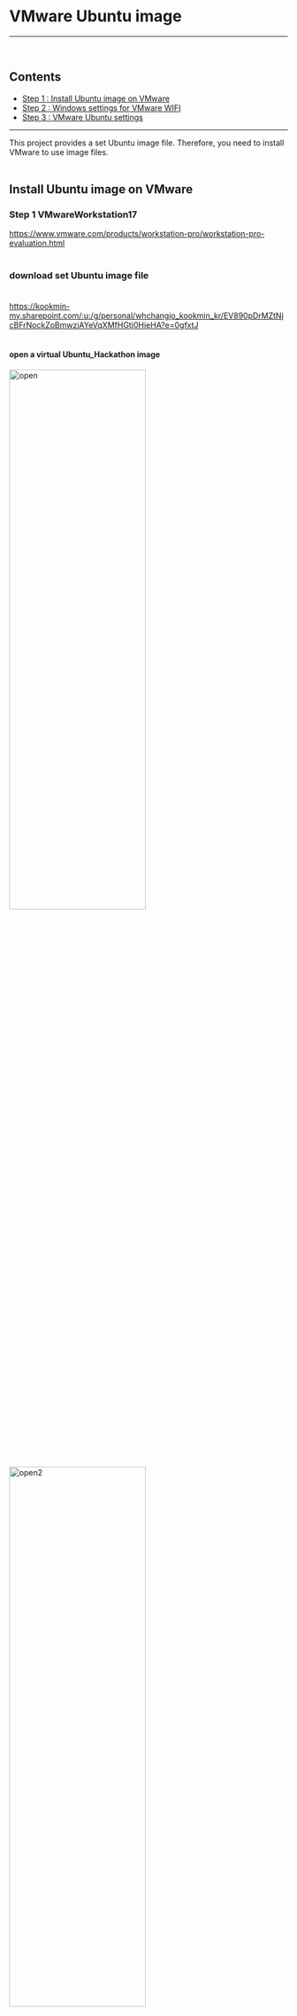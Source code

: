 # VMware Ubuntu image

* * *
<br>

## Contents
- [Step 1 : Install Ubuntu image on VMware](#Step-1-VMwareWorkstation17)
- [Step 2 : Windows settings for VMware WIFI](#windows-settings-for-VMware-WIFI)
- [Step 3 : VMware Ubuntu settings](#VMware-Ubuntu-Settings)
---

This project provides a set Ubuntu image file. Therefore, you need to install VMware to use image files.<br><br>

## Install Ubuntu image on VMware
### Step 1 VMwareWorkstation17

https://www.vmware.com/products/workstation-pro/workstation-pro-evaluation.html<br><br>


### download set Ubuntu image file<br><br>

https://kookmin-my.sharepoint.com/:u:/g/personal/whchangjo_kookmin_kr/EV890pDrMZtNjcBFrNockZoBmwziAYeVqXMfHGtj0HieHA?e=0gfxtJ<br><Br>


#### open a virtual Ubuntu_Hackathon image
<img src="https://github.com/AveesLab/sea-me-hackathon-2023/assets/125881959/28508cce-357e-49f3-bb37-3ec94c9b6de5" width="70%" height="50%" title="px(픽셀) 크기 설정" alt="open"></img><br><br>

<img src="https://github.com/AveesLab/sea-me-hackathon-2023/assets/125881959/112ac4ab-1f80-4f7d-a253-0944b7acbcd1" width="70%" height="50%" title="px(픽셀) 크기 설정" alt="open2"></img><br><br>


<img src="https://github.com/AveesLab/sea-me-hackathon-2023/assets/125881959/039c50d9-1896-4d89-8bf1-0a698986c950" width="70%" height="50%" title="px(픽셀) 크기 설정" alt="open3"></img><br><br>


#### power on
<img src="https://github.com/AveesLab/sea-me-hackathon-2023/assets/125881959/2c37ac84-2347-4c30-9f02-ccdc31232ce0" width="70%" height="50%" title="px(픽셀) 크기 설정" alt="open4"></img><br><br>



#### login ubuntu
<img src="https://github.com/AveesLab/sea-me-hackathon-2023/assets/125881959/e9c8c0f1-467c-4f11-9fb9-2540b657dae0" width="70%" height="50%" title="px(픽셀) 크기 설정" alt="login"></img><br><br>

### move to Cluster/Controller README
[https://github.com/AveesLab/sea-me-hackathon-2023/tree/master/Cluster](https://github.com/AveesLab/sea-me-hackathon-2023/blob/master/Cluster/README.md)<br>
[https://github.com/AveesLab/sea-me-hackathon-2023/blob/master/Controller/README.md](https://github.com/AveesLab/sea-me-hackathon-2023/blob/master/Controller/README.md)<br>
<br><br>
